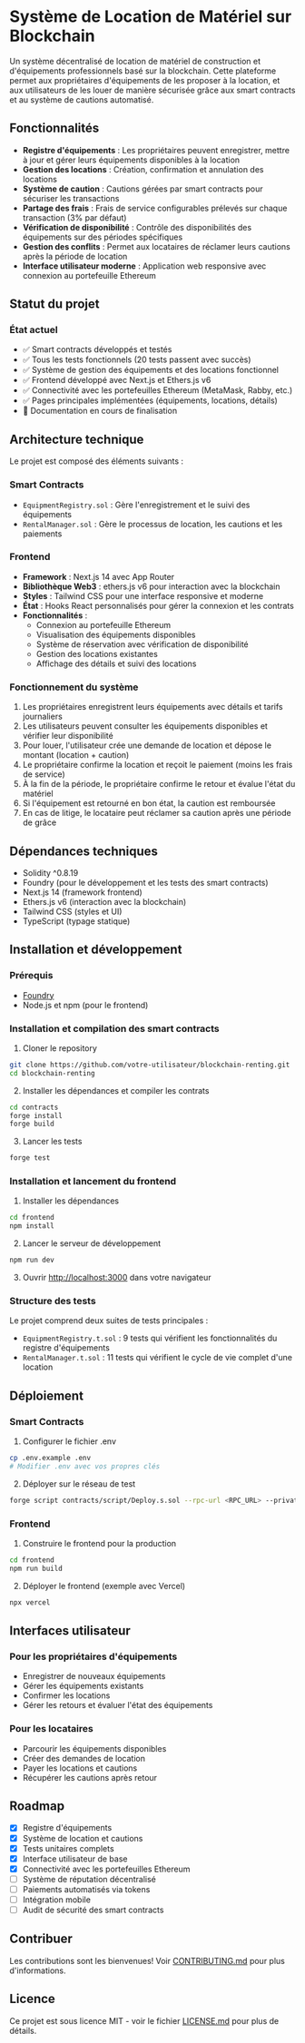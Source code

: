 # Système de Location de Matériel sur Blockchain

Un système décentralisé de location de matériel de construction et d'équipements professionnels basé sur la blockchain. Cette plateforme permet aux propriétaires d'équipements de les proposer à la location, et aux utilisateurs de les louer de manière sécurisée grâce aux smart contracts et au système de cautions automatisé.

## Fonctionnalités

- **Registre d'équipements** : Les propriétaires peuvent enregistrer, mettre à jour et gérer leurs équipements disponibles à la location
- **Gestion des locations** : Création, confirmation et annulation des locations
- **Système de caution** : Cautions gérées par smart contracts pour sécuriser les transactions
- **Partage des frais** : Frais de service configurables prélevés sur chaque transaction (3% par défaut)
- **Vérification de disponibilité** : Contrôle des disponibilités des équipements sur des périodes spécifiques
- **Gestion des conflits** : Permet aux locataires de réclamer leurs cautions après la période de location
- **Interface utilisateur moderne** : Application web responsive avec connexion au portefeuille Ethereum

## Statut du projet

### État actuel

- ✅ Smart contracts développés et testés
- ✅ Tous les tests fonctionnels (20 tests passent avec succès)
- ✅ Système de gestion des équipements et des locations fonctionnel
- ✅ Frontend développé avec Next.js et Ethers.js v6
- ✅ Connectivité avec les portefeuilles Ethereum (MetaMask, Rabby, etc.)
- ✅ Pages principales implémentées (équipements, locations, détails)
- 🔄 Documentation en cours de finalisation

## Architecture technique

Le projet est composé des éléments suivants :

### Smart Contracts

- `EquipmentRegistry.sol` : Gère l'enregistrement et le suivi des équipements
- `RentalManager.sol` : Gère le processus de location, les cautions et les paiements

### Frontend

- **Framework** : Next.js 14 avec App Router
- **Bibliothèque Web3** : ethers.js v6 pour interaction avec la blockchain
- **Styles** : Tailwind CSS pour une interface responsive et moderne
- **État** : Hooks React personnalisés pour gérer la connexion et les contrats
- **Fonctionnalités** :
  - Connexion au portefeuille Ethereum
  - Visualisation des équipements disponibles
  - Système de réservation avec vérification de disponibilité
  - Gestion des locations existantes
  - Affichage des détails et suivi des locations

### Fonctionnement du système

1. Les propriétaires enregistrent leurs équipements avec détails et tarifs journaliers
2. Les utilisateurs peuvent consulter les équipements disponibles et vérifier leur disponibilité
3. Pour louer, l'utilisateur crée une demande de location et dépose le montant (location + caution)
4. Le propriétaire confirme la location et reçoit le paiement (moins les frais de service)
5. À la fin de la période, le propriétaire confirme le retour et évalue l'état du matériel
6. Si l'équipement est retourné en bon état, la caution est remboursée
7. En cas de litige, le locataire peut réclamer sa caution après une période de grâce

## Dépendances techniques

- Solidity ^0.8.19
- Foundry (pour le développement et les tests des smart contracts)
- Next.js 14 (framework frontend)
- Ethers.js v6 (interaction avec la blockchain)
- Tailwind CSS (styles et UI)
- TypeScript (typage statique)

## Installation et développement

### Prérequis

- [Foundry](https://getfoundry.sh/)
- Node.js et npm (pour le frontend)

### Installation et compilation des smart contracts

1. Cloner le repository

```bash
git clone https://github.com/votre-utilisateur/blockchain-renting.git
cd blockchain-renting
```

2. Installer les dépendances et compiler les contrats

```bash
cd contracts
forge install
forge build
```

3. Lancer les tests

```bash
forge test
```

### Installation et lancement du frontend

1. Installer les dépendances

```bash
cd frontend
npm install
```

2. Lancer le serveur de développement

```bash
npm run dev
```

3. Ouvrir [http://localhost:3000](http://localhost:3000) dans votre navigateur

### Structure des tests

Le projet comprend deux suites de tests principales :

- `EquipmentRegistry.t.sol` : 9 tests qui vérifient les fonctionnalités du registre d'équipements
- `RentalManager.t.sol` : 11 tests qui vérifient le cycle de vie complet d'une location

## Déploiement

### Smart Contracts

1. Configurer le fichier .env

```bash
cp .env.example .env
# Modifier .env avec vos propres clés
```

2. Déployer sur le réseau de test

```bash
forge script contracts/script/Deploy.s.sol --rpc-url <RPC_URL> --private-key <PRIVATE_KEY>
```

### Frontend

1. Construire le frontend pour la production

```bash
cd frontend
npm run build
```

2. Déployer le frontend (exemple avec Vercel)

```bash
npx vercel
```

## Interfaces utilisateur

### Pour les propriétaires d'équipements

- Enregistrer de nouveaux équipements
- Gérer les équipements existants
- Confirmer les locations
- Gérer les retours et évaluer l'état des équipements

### Pour les locataires

- Parcourir les équipements disponibles
- Créer des demandes de location
- Payer les locations et cautions
- Récupérer les cautions après retour

## Roadmap

- [X] Registre d'équipements
- [X] Système de location et cautions
- [X] Tests unitaires complets
- [X] Interface utilisateur de base
- [X] Connectivité avec les portefeuilles Ethereum
- [ ] Système de réputation décentralisé
- [ ] Paiements automatisés via tokens
- [ ] Intégration mobile
- [ ] Audit de sécurité des smart contracts

## Contribuer

Les contributions sont les bienvenues! Voir [CONTRIBUTING.md](CONTRIBUTING.md) pour plus d'informations.

## Licence

Ce projet est sous licence MIT - voir le fichier [LICENSE.md](LICENSE.md) pour plus de détails.
